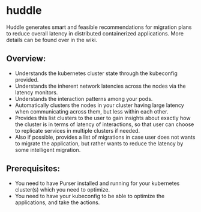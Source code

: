 # huddle
Huddle generates smart and feasible recommendations for migration plans to reduce overall latency in distributed containerized applications. More details can be found over in the wiki.

## Overview:
- Understands the kubernetes cluster state through the kubeconfig provided. 
- Understands the inherent network latencies across the nodes via the latency monitors.
- Understands the interaction patterns among your pods.
- Automatically clusters the nodes in your cluster having large latency when communicating across them, but less within each other.
- Provides this list clusters to the user to gain insights about exactly how the cluster is in terms of latency of interactions, so that user can choose to replicate services in multiple clusters if needed.
- Also if possible, provides a list of migrations in case user does not wants to migrate the application, but rather wants to reduce the latency by some intelligent migration.

## Prerequisites: 
- You need to have Purser installed and running for your kubernetes cluster(s) which you need to optimize.
- You need to have your kubeconfig to be able to optimize the applications, and take the actions.
